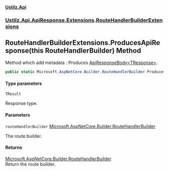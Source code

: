 #### [Ustilz.Api](index.md 'index')
### [Ustilz.Api.ApiResponse.Extensions](Ustilz.Api.ApiResponse.Extensions.md 'Ustilz.Api.ApiResponse.Extensions').[RouteHandlerBuilderExtensions](Ustilz.Api.ApiResponse.Extensions.RouteHandlerBuilderExtensions.md 'Ustilz.Api.ApiResponse.Extensions.RouteHandlerBuilderExtensions')

## RouteHandlerBuilderExtensions.ProducesApiResponse<TResult>(this RouteHandlerBuilder) Method

Method which add metadata : Produces [ApiResponseBody&lt;TResponse&gt;](Ustilz.Api.ApiResponse.ApiResponseBody_TResponse_.md 'Ustilz.Api.ApiResponse.ApiResponseBody<TResponse>').

```csharp
public static Microsoft.AspNetCore.Builder.RouteHandlerBuilder ProducesApiResponse<TResult>(this Microsoft.AspNetCore.Builder.RouteHandlerBuilder routeHandlerBuilder);
```
#### Type parameters

<a name='Ustilz.Api.ApiResponse.Extensions.RouteHandlerBuilderExtensions.ProducesApiResponse_TResult_(thisMicrosoft.AspNetCore.Builder.RouteHandlerBuilder).TResult'></a>

`TResult`

Response type.
#### Parameters

<a name='Ustilz.Api.ApiResponse.Extensions.RouteHandlerBuilderExtensions.ProducesApiResponse_TResult_(thisMicrosoft.AspNetCore.Builder.RouteHandlerBuilder).routeHandlerBuilder'></a>

`routeHandlerBuilder` [Microsoft.AspNetCore.Builder.RouteHandlerBuilder](https://docs.microsoft.com/en-us/dotnet/api/Microsoft.AspNetCore.Builder.RouteHandlerBuilder 'Microsoft.AspNetCore.Builder.RouteHandlerBuilder')

The route builder.

#### Returns
[Microsoft.AspNetCore.Builder.RouteHandlerBuilder](https://docs.microsoft.com/en-us/dotnet/api/Microsoft.AspNetCore.Builder.RouteHandlerBuilder 'Microsoft.AspNetCore.Builder.RouteHandlerBuilder')  
Return the route builder.